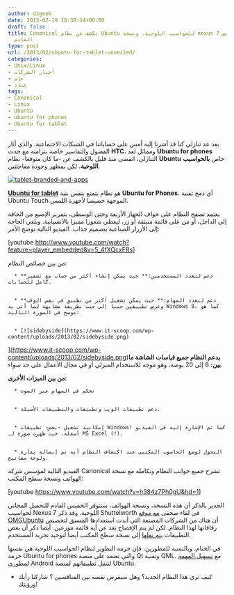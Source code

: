 ```yaml
---
author: dzgeek
date: 2013-02-19 18:30:14+00:00
draft: false
title: Canonical تكشف عن نظام Ubuntu للحواسيب اللوحية، ونسخة nexus 7 ستتوفر يوم الخميس
  القادم
type: post
url: /2013/02/ubuntu-for-tablet-unveiled/
categories:
- Unix/Linux
- أخبار الشركات
- عام
- عتاد
tags:
- Canonical
- Linux
- Ubuntu
- ubuntu for phones
- Ubuntu for tablet
---
```


بعد عد تنازلي كنا قد أشرنا إليه أمس على حساباتنا في الشبكات الاجتماعية، والذي أثار الفضول والتفاسير خاصة بتزامنه مع حدث **HTC**، ومماثل لعد **Ubuntu for phones** التنازلي، انقضى منذ قليل بالكشف عن -ما كان متوقعا- نظام **Ubuntu** خاص **بالحواسيب اللوحية**، لكن بمظهر وجودة مفاجئتين.


[![tablet-branded-and-apps](https://www.it-scoop.com/wp-content/uploads/2013/02/tablet-branded-and-apps.png)
](https://www.it-scoop.com/wp-content/uploads/2013/02/tablet-branded-and-apps.png)


[**Ubuntu for tablet**](http://www.ubuntu.com/devices/tablet) هو نظام يتمتع بنفس بنية **Ubuntu for Phones**، أي دمج تقنية Ubuntu Touch الموجهة خصيصا لأجهزة اللمس.

يعتمد تصفح النظام على حواف الجهاز الأربعة وحتى الوسطى، بتمرير الإصبع من الحافة إلى الداخل، أو من على قائمة منبثقة أو زر، ليعطي شعورا مميزا بالانسيابية. ويلغي الحاجة إلى الأزرار الصناعية بتصميم جذاب. الفيديو التالية توضح الأمر:

[youtube http://www.youtube.com/watch?feature=player_embedded&v=5_4fXQcxFRs]



من بين خصائص النظام:



	  * **دعم لتعدد المستخدمين:** حيث يمكن إنشاء أكثر من حساب مع تشفير كامل للحسابات.


	  * **دعم لتعدد المهام:** حيث يمكن تشغيل أكثر من تطبيق في نفس الوقت وعرض تطبيقين جنبا إلى جنب بطريقة مشابهة لما أتى به Windows 8، كما هو موضح في الصورة التالية:


	  * [![sidebyside](https://www.it-scoop.com/wp-content/uploads/2013/02/sidebyside.png)
](https://www.it-scoop.com/wp-content/uploads/2013/02/sidebyside.png)**يدعم النظام جميع قياسات الشاشة ما بين:** 6 إلى 20 بوصة، وهو موجه للاستخدام المنزلي أو في مجال الأعمال على حد سواء.

**من بين الميزات الأخرى:**



	  * تحكم في المهام عبر الصوت


	  * دعم تطبيقات الويب وتطبيقات والتطبيقات الأصيلة.


	  * إمكانية تشغيل -بعض- تطبيقات Windows! كما تم الإشارة إليه في الفيديو أسفله، حيث ظهرت صورة لـ MS Excel (!).


	  * التحول لوضع الحاسوب المكتبي عند اكتشاف النظام أنه تم إيصاله بفأرة ولوحة مفاتيح.

الفيديو التالية لمؤسس شركة Canonical تشرح جميع جوانب النظام وتكامله مع نسخة الهواتف ونسخة سطح المكتب:

[youtube https://www.youtube.com/watch?v=h384z7Ph0gU&hd=1]

الجدير بالذكر أن هذه النسخة، ونسخة الهواتف، ستتوفر الخميس القادم للتحميل المجاني لحواسيب Nexus 7 اللوحية. وقد ذكر Shuttelworth في لقاء صحفي [مع موقع OMGUbuntu](https://twitter.com/omgubuntu/status/303912907832426496) أن هناك من الشركات المصنعة التي أبدت استعدادها المسبق لتخصيص رقاقاتها لهذا النظام. لكن لم يتم الإفصاح بعد عن أية قائمة موزعين. أيضا ذكر أن بعض التطبيقات [يتم نقلها](https://twitter.com/omgubuntu/status/303914758766198784) إلى نسخة سطح المكتب أيضا لتوحيد تجربة المستخدم.

في الختام، وبالنسبة للمطورين، فإن حزمة التطوير لنظام الحواسيب اللوحية هي نفسها حزمة Ubuntu for phones والتي تعتمد على منصة Qt وتقنية QML. مع [تسهيل المهمة](https://twitter.com/omgubuntu/status/303915299181309953) لمطوري Android لتنقل تطبيقاتهم لمنصة Ubuntu.

- كيف ترى هذا النظام الجديد؟ وهل سيفرض نفسه بين المنافسين ؟ شاركنا رأيك ورؤيتك!

